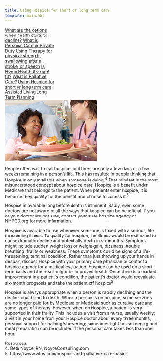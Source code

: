 ```yaml
---
title: Using Hospice for short or long term care
template: main.hbt
---
```

<div class="btn-group-vertical float-right" style="width:33%;">
<a class="btn btn-primary" href="/build/options/index.html" role="button">What are the options when health starts to decline?</a>
<a class="btn btn-secondary" href="/build/personal_care/index.html" role="button">What is Personal Care  or Private Duty</a>
<a class="btn btn-primary" href="/build/therapy/index.html" role="button">Using Therapy for physical strength, swallowing after a stroke,  or speech</a>
<a class="btn btn-success" href="/build/home_health/index.html" role="button">Is Home Health the right fit?</a>
<a class="btn btn-danger" href="/build/palliative/index.html" role="button">What is Palliative Care?</a>
<a class="btn btn-warning" href="/build/hospice/index.html" role="button">Using Hospice for short or long term care </a>
<a class="btn btn-info" href="/build/assisted/index.html" role="button">Assisted Living </a>
<a class="btn btn-dark" href="/build/long_term/index.html" role="button">Long Term Planning</a>
</div>
<img src="images/hospice.jpg" style="width: 60%" alt="Hospice Care">
<div class="text-paragraph contentDiv">

<p>People often wait to call hospice until there are only a few days or a few weeks remaining in a person’s life.  This has resulted in people thinking that Hospice is only available when someone is dying.<sup>4</sup>  That mindset is the most misunderstood concept about hospice care! Hospice is a benefit under Medicare that belongs to the patient. When patients enter hospice, it is because they qualify for the benefit and choose to access it.<sup>5</sup> 
</p>
          <p>Hospice in available long before death is imminent. Sadly, even some doctors are not aware of all the ways that hospice can be beneficial.  If you or your doctor are not sure, contact your state hospice agency or NHPCO.org for more information.</p>
          <p>Hospice is available to use whenever someone is faced with a serious, life threatening illness.  To qualify for hospice, the illness would be estimated to cause dramatic decline and potentially death in six months. Symptoms might include sudden weight loss or weight gain, dizziness, trouble breathing, frailty or weakness.  These symptoms could be signs of a life-threatening, terminal condition. Rather than just throwing up your hands in despair, discuss Hospice with your primary care physician or contact a hospice agency for a medical evaluation. Hospice can be used on a short-term basis and the result might be improved health.  Once there is a marked improvement in a patient's condition, the patient’s doctor would reevaluate six-month prognosis and take the patient off hospice<sup>5</sup></p>
          <p>Hospice is always appropriate when a person is rapidly declining and the decline could lead to death.  When a person is on hospice, some services are no longer paid for by Medicare or Medicaid such as curative care and some types of therapy.  However, when on Hospice, a patient is very supported in their frailty.  This includes a visit from a nurse, usually weekly; a visit in your home from your Hospice doctor about every three months; personal support for bathing/showering; sometimes light housekeeping and meal preparation can be included if the personal care takes less than one hour.</p>
<p class="reference">
Resources: <br>
4. Beth Noyce, RN, NoyceConsulting.com <br>
5. https://www.vitas.com/hospice-and-palliative-care-basics</p>

</div>


